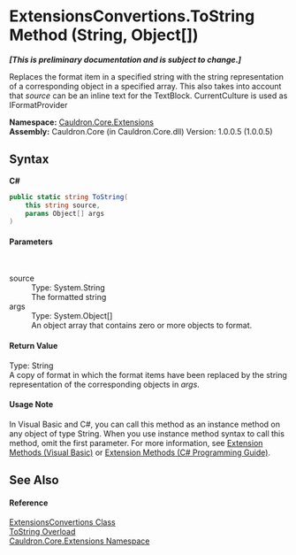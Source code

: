 # ExtensionsConvertions.ToString Method (String, Object[])
 _**\[This is preliminary documentation and is subject to change.\]**_

Replaces the format item in a specified string with the string representation of a corresponding object in a specified array. This also takes into account that *source* can be an inline text for the TextBlock. CurrentCulture is used as IFormatProvider

**Namespace:**&nbsp;<a href="N_Cauldron_Core_Extensions">Cauldron.Core.Extensions</a><br />**Assembly:**&nbsp;Cauldron.Core (in Cauldron.Core.dll) Version: 1.0.0.5 (1.0.0.5)

## Syntax

**C#**<br />
``` C#
public static string ToString(
	this string source,
	params Object[] args
)
```


#### Parameters
&nbsp;<dl><dt>source</dt><dd>Type: System.String<br />The formatted string</dd><dt>args</dt><dd>Type: System.Object[]<br />An object array that contains zero or more objects to format.</dd></dl>

#### Return Value
Type: String<br />A copy of format in which the format items have been replaced by the string representation of the corresponding objects in *args*.

#### Usage Note
In Visual Basic and C#, you can call this method as an instance method on any object of type String. When you use instance method syntax to call this method, omit the first parameter. For more information, see <a href="http://msdn.microsoft.com/en-us/library/bb384936.aspx">Extension Methods (Visual Basic)</a> or <a href="http://msdn.microsoft.com/en-us/library/bb383977.aspx">Extension Methods (C# Programming Guide)</a>.

## See Also


#### Reference
<a href="T_Cauldron_Core_Extensions_ExtensionsConvertions">ExtensionsConvertions Class</a><br /><a href="Overload_Cauldron_Core_Extensions_ExtensionsConvertions_ToString">ToString Overload</a><br /><a href="N_Cauldron_Core_Extensions">Cauldron.Core.Extensions Namespace</a><br />